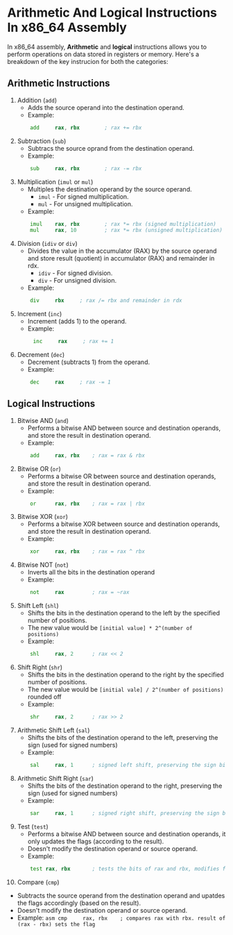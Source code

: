 # Arithmetic And Logical Instructions In x86_64 Assembly
In x86_64 assembly, **Arithmetic** and **logical** instructions allows you to perform operations on data stored in registers or memory. Here's a breakdown of the key instrucion for both the categories:

## Arithmetic Instructions
1. Addition (`add`)
   - Adds the source operand into the destination operand.
   - Example:
    ```asm
        add     rax, rbx        ; rax += rbx
    ```
2. Subtraction (`sub`)
   - Subtracs the source oprand from the destination operand.
   - Example:
    ```asm
        sub     rax, rbx        ; rax -= rbx
    ```
3. Multiplication (`imul` or `mul`)
   - Multiples the destination operand by the source operand.
     - `imul` - For signed multiplication.
     - `mul` - For unsigned multiplication.
   - Example:
    ```asm
        imul    rax, rbx        ; rax *= rbx (signed multiplication)
        mul     rax, 10         ; rax *= rbx (unsigned multiplication)
    ```
4. Division (`idiv` or `div`)
   - Divides the value in the accumulator (RAX) by the source operand and store result (quotient) in accumulator (RAX) and remainder in rdx.
     - `idiv` - For signed division.
     - `div` - For unsigned division.
   - Example:
    ```asm
        div     rbx     ; rax /= rbx and remainder in rdx
    ```
5. Increment (`inc`)
   - Increment (adds 1) to the operand.
   - Example:
   ```asm
        inc     rax     ; rax += 1
    ```
6. Decrement (`dec`)
   - Decrement (subtracts 1) from the operand.
   - Example:
    ```asm
        dec     rax     ; rax -= 1
    ```

## Logical Instructions
1. Bitwise AND (`and`)
   - Performs a bitwise AND between source and destination operands, and store the result in destination operand.
   - Example:
    ```asm
        add     rax, rbx    ; rax = rax & rbx
    ```
2. Bitwise OR (`or`)
   - Performs a bitwise OR between source and destination operands, and store the result in destination operand.
   - Example:
    ```asm
        or      rax, rbx    ; rax = rax | rbx
    ```
3. Bitwise XOR (`xor`)
    - Performs a bitwise XOR between source and destination operands, and store the result in destination operand.
    - Example:
    ```asm
        xor     rax, rbx    ; rax = rax ^ rbx
    ```
4. Bitwise NOT (`not`)
   - Inverts all the bits in the destination operand
   - Example:
    ```asm
        not     rax         ; rax = ~rax
    ```
5. Shift Left (`shl`)
   - Shifts the bits in the destination operand to the left by the specified number of positions.
   - The new value would be `[initial value] * 2^(number of positions)`
   - Example:
    ```asm
        shl     rax, 2      ; rax << 2
    ```
6. Shift Right (`shr`)
   - Shifts the bits in the destination operand to the right by the specified number of positions.
   - The new value would be `[initial vale] / 2^(number of positions)` rounded off
   - Example:
    ```asm
        shr     rax, 2      ; rax >> 2
    ```
7. Arithmetic Shift Left (`sal`)
   - Shifts the bits of the destination operand to the left, preserving the sign (used for signed numbers)
   - Example:
    ```asm
        sal     rax, 1      ; signed left shift, preserving the sign bit
    ```
8. Arithmetic Shift Right (`sar`)
   - Shifts the bits of the destination operand to the right, preserving the sign (used for signed numbers)
   - Example:
    ```asm
        sar     rax, 1      ; signed right shift, preserving the sign bit
    ```
9. Test (`test`)
   - Performs a bitwise AND between source and destination operands, it only updates the flags (according to the result).
   - Doesn't modify the destination operand or source operand.
   - Example:
    ```asm
        test rax, rbx       ; tests the bits of rax and rbx, modifies flags based on the result
    ```
10. Compare (`cmp`)
   - Subtracts the source operand from the destination operand and upatdes the flags accordingly (based on the result).
   - Doesn't modify the destination operand or source operand.
   - Example:
    ```asm
        cmp     rax, rbx    ; compares rax with rbx. result of (rax - rbx) sets the flag
    ```
